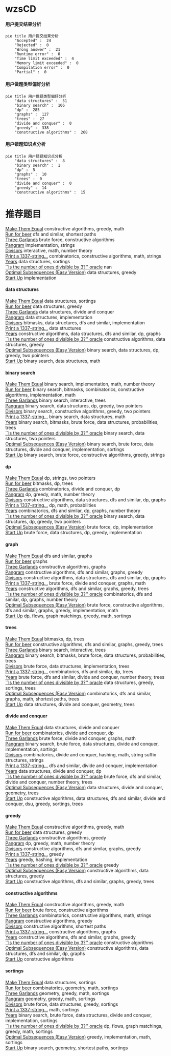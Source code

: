 # wzsCD
<!-- tabs:start -->
#### **用户提交结果分析**

```mermaid
pie title 用户提交结果分析
    "Accepted" :  24
    "Rejected" :  0
    "Wrong answer" :  21
    "Runtime error" :  0
    "Time limit exceeded" :  4
    "Memory limit exceeded" :  0
    "Compilation error" :  0
    "Partial" :  0
```
#### **用户做题类型偏好分析**

```mermaid
pie title 用户做题类型偏好分析
    "data structures" :  51
    "binary search" :  106
    "dp" :  285
    "graphs" :  127
    "trees" :  27
    "divide and conquer" :  0
    "greedy" :  338
    "constructive algorithms" :  268
```
#### **用户错题知识点分析**

```mermaid
pie title 用户错题知识点分析
    "data structures" :  8
    "binary search" :  1
    "dp" :  5
    "graphs" :  10
    "trees" :  0
    "divide and conquer" :  0
    "greedy" :  14
    "constructive algorithms" :  15
```
<!-- tabs:end -->
# 推荐题目
[Make Them Equal](https://codeforces.com/contest/1417/problem/D)		constructive algorithms,
                        greedy,
                        math		  
[Run for beer](http://codeforces.com/problemset/problem/575/G)		dfs and similar,
                        shortest paths		  
[Three Garlands](http://codeforces.com/problemset/problem/911/C)		brute force,
                        constructive algorithms		  
[Pangram](http://codeforces.com/problemset/problem/520/A)		implementation,
                        strings		  
[Divisors](http://codeforces.com/problemset/problem/1033/D)		interactive,
                        math,
                        number theory		  
[Print a 1337-string...](http://codeforces.com/problemset/problem/1202/D)		combinatorics,
                        constructive algorithms,
                        math,
                        strings		  
[Years](http://codeforces.com/problemset/problem/1424/G)		data structures,
                        sortings		  
[``Is the number of ones divisible by 3?'' oracle](http://codeforces.com/problemset/problem/1116/C3)		nan		  
[Optimal Subsequences (Easy Version)](http://codeforces.com/problemset/problem/1227/D1)		data structures,
                        greedy		  
[Start Up](https://codeforces.com/contest/421/problem/B)		implementation		  
<!-- tabs:start -->
#### **data structures**
[Make Them Equal](http://codeforces.com/problemset/problem/1424/G)		data structures,
                        sortings		  
[Run for beer](http://codeforces.com/problemset/problem/1227/D1)		data structures,
                        greedy		  
[Three Garlands](http://codeforces.com/problemset/problem/1139/F)		data structures,
                        divide and conquer		  
[Pangram](https://codeforces.com/contest/1180/problem/C)		data structures,
                        implementation		  
[Divisors](http://codeforces.com/problemset/problem/707/D)		bitmasks,
                        data structures,
                        dfs and similar,
                        implementation		  
[Print a 1337-string...](http://codeforces.com/problemset/problem/1039/E)		data structures		  
[Years](http://codeforces.com/problemset/problem/840/B)		constructive algorithms,
                        data structures,
                        dfs and similar,
                        dp,
                        graphs		  
[``Is the number of ones divisible by 3?'' oracle](http://codeforces.com/problemset/problem/748/D)		constructive algorithms,
                        data structures,
                        greedy		  
[Optimal Subsequences (Easy Version)](http://codeforces.com/problemset/problem/1492/C)		binary search,
                        data structures,
                        dp,
                        greedy,
                        two pointers		  
[Start Up](http://codeforces.com/problemset/problem/1490/G)		binary search,
                        data structures,
                        math		  
#### **binary search**
[Make Them Equal](http://codeforces.com/problemset/problem/1098/E)		binary search,
                        implementation,
                        math,
                        number theory		  
[Run for beer](http://codeforces.com/problemset/problem/1508/B)		binary search,
                        bitmasks,
                        combinatorics,
                        constructive algorithms,
                        implementation,
                        math		  
[Three Garlands](http://codeforces.com/problemset/problem/1129/E)		binary search,
                        interactive,
                        trees		  
[Pangram](http://codeforces.com/problemset/problem/1492/C)		binary search,
                        data structures,
                        dp,
                        greedy,
                        two pointers		  
[Divisors](http://codeforces.com/problemset/problem/1463/D)		binary search,
                        constructive algorithms,
                        greedy,
                        two pointers		  
[Print a 1337-string...](http://codeforces.com/problemset/problem/1490/G)		binary search,
                        data structures,
                        math		  
[Years](http://codeforces.com/problemset/problem/1479/D)		binary search,
                        bitmasks,
                        brute force,
                        data structures,
                        probabilities,
                        trees		  
[``Is the number of ones divisible by 3?'' oracle](http://codeforces.com/problemset/problem/1436/E)		binary search,
                        data structures,
                        two pointers		  
[Optimal Subsequences (Easy Version)](http://codeforces.com/problemset/problem/1461/D)		binary search,
                        brute force,
                        data structures,
                        divide and conquer,
                        implementation,
                        sortings		  
[Start Up](http://codeforces.com/problemset/problem/1493/C)		binary search,
                        brute force,
                        constructive algorithms,
                        greedy,
                        strings		  
#### **dp**
[Make Them Equal](http://codeforces.com/problemset/problem/386/C)		dp,
                        strings,
                        two pointers		  
[Run for beer](http://codeforces.com/problemset/problem/599/E)		bitmasks,
                        dp,
                        trees		  
[Three Garlands](http://codeforces.com/problemset/problem/383/E)		combinatorics,
                        divide and conquer,
                        dp		  
[Pangram](https://codeforces.com/contest/871/problem/A)		dp,
                        greedy,
                        math,
                        number theory		  
[Divisors](http://codeforces.com/problemset/problem/840/B)		constructive algorithms,
                        data structures,
                        dfs and similar,
                        dp,
                        graphs		  
[Print a 1337-string...](http://codeforces.com/problemset/problem/1042/E)		dp,
                        math,
                        probabilities		  
[Years](http://codeforces.com/problemset/problem/804/F)		combinatorics,
                        dfs and similar,
                        dp,
                        graphs,
                        number theory		  
[``Is the number of ones divisible by 3?'' oracle](http://codeforces.com/problemset/problem/1492/C)		binary search,
                        data structures,
                        dp,
                        greedy,
                        two pointers		  
[Optimal Subsequences (Easy Version)](https://codeforces.com/contest/1457/problem/C)		brute force,
                        dp,
                        implementation		  
[Start Up](http://codeforces.com/problemset/problem/1491/C)		brute force,
                        data structures,
                        dp,
                        greedy,
                        implementation		  
#### **graph**
[Make Them Equal](http://codeforces.com/problemset/problem/320/B)		dfs and similar,
                        graphs		  
[Run for beer](http://codeforces.com/problemset/problem/1089/D)		graphs		  
[Three Garlands](http://codeforces.com/problemset/problem/1019/C)		constructive algorithms,
                        graphs		  
[Pangram](http://codeforces.com/problemset/problem/1325/F)		constructive algorithms,
                        dfs and similar,
                        graphs,
                        greedy		  
[Divisors](http://codeforces.com/problemset/problem/840/B)		constructive algorithms,
                        data structures,
                        dfs and similar,
                        dp,
                        graphs		  
[Print a 1337-string...](http://codeforces.com/problemset/problem/1268/D)		brute force,
                        divide and conquer,
                        graphs,
                        math		  
[Years](http://codeforces.com/problemset/problem/911/F)		constructive algorithms,
                        dfs and similar,
                        graphs,
                        greedy,
                        trees		  
[``Is the number of ones divisible by 3?'' oracle](http://codeforces.com/problemset/problem/804/F)		combinatorics,
                        dfs and similar,
                        dp,
                        graphs,
                        number theory		  
[Optimal Subsequences (Easy Version)](http://codeforces.com/problemset/problem/1487/C)		brute force,
                        constructive algorithms,
                        dfs and similar,
                        graphs,
                        greedy,
                        implementation,
                        math		  
[Start Up](http://codeforces.com/problemset/problem/1437/C)		dp,
                        flows,
                        graph matchings,
                        greedy,
                        math,
                        sortings		  
#### **trees**
[Make Them Equal](http://codeforces.com/problemset/problem/599/E)		bitmasks,
                        dp,
                        trees		  
[Run for beer](http://codeforces.com/problemset/problem/911/F)		constructive algorithms,
                        dfs and similar,
                        graphs,
                        greedy,
                        trees		  
[Three Garlands](http://codeforces.com/problemset/problem/1129/E)		binary search,
                        interactive,
                        trees		  
[Pangram](http://codeforces.com/problemset/problem/1479/D)		binary search,
                        bitmasks,
                        brute force,
                        data structures,
                        probabilities,
                        trees		  
[Divisors](http://codeforces.com/problemset/problem/1511/C)		brute force,
                        data structures,
                        implementation,
                        trees		  
[Print a 1337-string...](http://codeforces.com/problemset/problem/1499/F)		combinatorics,
                        dfs and similar,
                        dp,
                        trees		  
[Years](http://codeforces.com/problemset/problem/1491/E)		brute force,
                        dfs and similar,
                        divide and conquer,
                        number theory,
                        trees		  
[``Is the number of ones divisible by 3?'' oracle](http://codeforces.com/problemset/problem/1466/D)		data structures,
                        greedy,
                        sortings,
                        trees		  
[Optimal Subsequences (Easy Version)](http://codeforces.com/problemset/problem/1495/D)		combinatorics,
                        dfs and similar,
                        graphs,
                        math,
                        shortest paths,
                        trees		  
[Start Up](http://codeforces.com/problemset/problem/1303/G)		data structures,
                        divide and conquer,
                        geometry,
                        trees		  
#### **divide and conquer**
[Make Them Equal](http://codeforces.com/problemset/problem/1139/F)		data structures,
                        divide and conquer		  
[Run for beer](http://codeforces.com/problemset/problem/383/E)		combinatorics,
                        divide and conquer,
                        dp		  
[Three Garlands](http://codeforces.com/problemset/problem/1268/D)		brute force,
                        divide and conquer,
                        graphs,
                        math		  
[Pangram](http://codeforces.com/problemset/problem/1461/D)		binary search,
                        brute force,
                        data structures,
                        divide and conquer,
                        implementation,
                        sortings		  
[Divisors](http://codeforces.com/problemset/problem/1466/G)		combinatorics,
                        divide and conquer,
                        hashing,
                        math,
                        string suffix structures,
                        strings		  
[Print a 1337-string...](http://codeforces.com/problemset/problem/1490/D)		dfs and similar,
                        divide and conquer,
                        implementation		  
[Years](https://codeforces.com/contest/1483/problem/C)		data structures,
                        divide and conquer,
                        dp		  
[``Is the number of ones divisible by 3?'' oracle](http://codeforces.com/problemset/problem/1491/E)		brute force,
                        dfs and similar,
                        divide and conquer,
                        number theory,
                        trees		  
[Optimal Subsequences (Easy Version)](http://codeforces.com/problemset/problem/1303/G)		data structures,
                        divide and conquer,
                        geometry,
                        trees		  
[Start Up](http://codeforces.com/problemset/problem/1494/D)		constructive algorithms,
                        data structures,
                        dfs and similar,
                        divide and conquer,
                        dsu,
                        greedy,
                        sortings,
                        trees		  
#### **greedy**
[Make Them Equal](https://codeforces.com/contest/1417/problem/D)		constructive algorithms,
                        greedy,
                        math		  
[Run for beer](http://codeforces.com/problemset/problem/1227/D1)		data structures,
                        greedy		  
[Three Garlands](http://codeforces.com/problemset/problem/1433/C)		constructive algorithms,
                        greedy		  
[Pangram](https://codeforces.com/contest/871/problem/A)		dp,
                        greedy,
                        math,
                        number theory		  
[Divisors](http://codeforces.com/problemset/problem/1325/F)		constructive algorithms,
                        dfs and similar,
                        graphs,
                        greedy		  
[Print a 1337-string...](http://codeforces.com/problemset/problem/337/A)		greedy		  
[Years](http://codeforces.com/problemset/problem/486/B)		greedy,
                        hashing,
                        implementation		  
[``Is the number of ones divisible by 3?'' oracle](https://codeforces.com/contest/1432/problem/F)		greedy		  
[Optimal Subsequences (Easy Version)](http://codeforces.com/problemset/problem/748/D)		constructive algorithms,
                        data structures,
                        greedy		  
[Start Up](http://codeforces.com/problemset/problem/911/F)		constructive algorithms,
                        dfs and similar,
                        graphs,
                        greedy,
                        trees		  
#### **constructive algorithms**
[Make Them Equal](https://codeforces.com/contest/1417/problem/D)		constructive algorithms,
                        greedy,
                        math		  
[Run for beer](http://codeforces.com/problemset/problem/911/C)		brute force,
                        constructive algorithms		  
[Three Garlands](http://codeforces.com/problemset/problem/1202/D)		combinatorics,
                        constructive algorithms,
                        math,
                        strings		  
[Pangram](http://codeforces.com/problemset/problem/1433/C)		constructive algorithms,
                        greedy		  
[Divisors](http://codeforces.com/problemset/problem/317/E)		constructive algorithms,
                        shortest paths		  
[Print a 1337-string...](http://codeforces.com/problemset/problem/1019/C)		constructive algorithms,
                        graphs		  
[Years](http://codeforces.com/problemset/problem/1325/F)		constructive algorithms,
                        dfs and similar,
                        graphs,
                        greedy		  
[``Is the number of ones divisible by 3?'' oracle](http://codeforces.com/problemset/problem/1227/G)		constructive algorithms		  
[Optimal Subsequences (Easy Version)](http://codeforces.com/problemset/problem/840/B)		constructive algorithms,
                        data structures,
                        dfs and similar,
                        dp,
                        graphs		  
[Start Up](https://codeforces.com/contest/1173/problem/F)		constructive algorithms		  
#### **sortings**
[Make Them Equal](http://codeforces.com/problemset/problem/1424/G)		data structures,
                        sortings		  
[Run for beer](http://codeforces.com/problemset/problem/1284/E)		combinatorics,
                        geometry,
                        math,
                        sortings		  
[Three Garlands](https://codeforces.com/contest/1496/problem/C)		geometry,
                        greedy,
                        math,
                        sortings		  
[Pangram](http://codeforces.com/problemset/problem/1495/A)		geometry,
                        greedy,
                        math,
                        sortings		  
[Divisors](http://codeforces.com/problemset/problem/1497/A)		brute force,
                        data structures,
                        greedy,
                        sortings		  
[Print a 1337-string...](http://codeforces.com/problemset/problem/1427/A)		math,
                        sortings		  
[Years](http://codeforces.com/problemset/problem/1461/D)		binary search,
                        brute force,
                        data structures,
                        divide and conquer,
                        implementation,
                        sortings		  
[``Is the number of ones divisible by 3?'' oracle](http://codeforces.com/problemset/problem/1437/C)		dp,
                        flows,
                        graph matchings,
                        greedy,
                        math,
                        sortings		  
[Optimal Subsequences (Easy Version)](http://codeforces.com/problemset/problem/1473/A)		greedy,
                        implementation,
                        math,
                        sortings		  
[Start Up](http://codeforces.com/problemset/problem/1486/B)		binary search,
                        geometry,
                        shortest paths,
                        sortings		  
<!-- tabs:end -->
